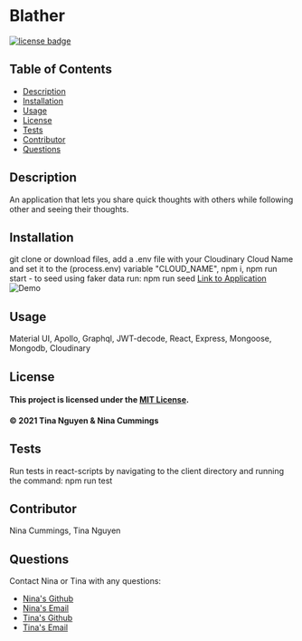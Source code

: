 # Blather
<a href='https://opensource.org/licenses/MIT'><img src='https://img.shields.io/badge/license-MIT-blueviolet' alt='license badge'></a>
## Table of Contents
* [Description](#description)
* [Installation](#installation)
* [Usage](#Usage)
* [License](#License)
* [Tests](#Tests)
* [Contributor](#Contributor)
* [Questions](#Questions)

## Description 
An application that lets you share quick thoughts with others while following other and seeing their thoughts. 

## Installation
git clone or download files, add a .env file with your Cloudinary Cloud Name and set it to the (process.env) variable "CLOUD_NAME",  npm i, npm run start - to seed using faker data run: npm run seed
[Link to Application](https://blather-blab.herokuapp.com/)
![Demo]()

## Usage
Material UI, Apollo, Graphql, JWT-decode, React, Express, Mongoose, Mongodb, Cloudinary

## License
#### This project is licensed under the [MIT License](https://opensource.org/licenses/MIT).
#### &copy; 2021 Tina Nguyen & Nina Cummings

## Tests

Run tests in react-scripts by navigating to the client directory and running the command: npm run test

## Contributor
Nina Cummings, Tina Nguyen

## Questions 
Contact Nina or Tina with any questions: 
* [Nina's Github](https://github.com/jaderiver62)
* [Nina's Email](mailto:jaderiver64@gmail.com)
* [Tina's Github](https://github.com/ohwhytina)
* [Tina's Email](mailto:nguyentinaca@yahoo.com)

